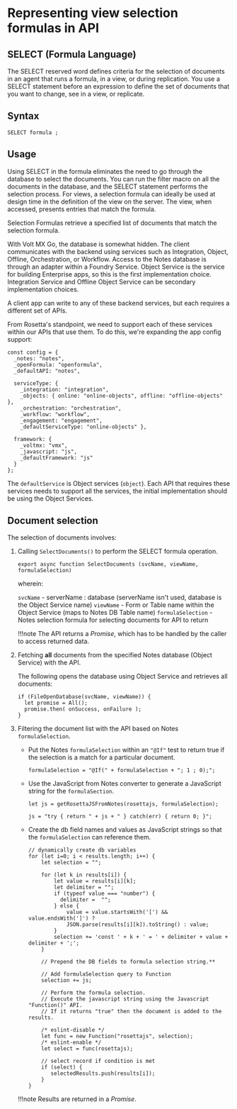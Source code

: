 # Representing view selection formulas in API

## SELECT (Formula Language)

The SELECT reserved word defines criteria for the selection of documents in an agent that runs a formula, in a view, or during replication. You use a SELECT statement before an expression to define the set of documents that you want to change, see in a view, or replicate.

## Syntax

`SELECT formula ;`

## Usage

Using SELECT in the formula eliminates the need to go through the database to select the documents. You can run the filter macro on all the documents in the database, and the SELECT statement performs the selection process. For views, a selection formula can ideally be used at design time in the definition of the view on the server. The view, when accessed, presents entries that match the formula.

Selection Formulas retrieve a specified list of documents that match the selection formula.

With Volt MX Go, the database is somewhat hidden. The client communicates with the backend using services such as Integration, Object, Offline, Orchestration, or Workflow. Access to the Notes database is through an adapter within a Foundry Service. Object Service is the service for building Enterprise apps, so this is the first implementation choice. Integration Service and Offline Object Service can be secondary implementation choices.

A client app can write to any of these backend services, but each requires a different set of APIs.

From Rosetta's standpoint, we need to support each of these services within our APIs that use them. To do this, we're expanding the app config support:

```
const config = {
  _notes: "notes",
  _openFormula: "openformula",
  _defaultAPI: "notes",

  serviceType: {
    _integration: "integration",
    _objects: { online: "online-objects", offline: "offline-objects" },
    _orchestration: "orchestration",
    _workflow: "workflow",
    _engagement: "engagement",
    _defaultServiceType: "online-objects" },

  framework: {
    _voltmx: "vmx",
    _javascript: "js",
    _defaultFramework: "js"
  }
};
```

The `defaultService` is Object services (`object`). Each API that requires these services needs to support all the services, the initial implementation should be using the Object Services.

## Document selection

The selection of documents involves: 

1. Calling `SelectDocuments()` to perform the SELECT formula operation.

    `export async function SelectDocuments (svcName, viewName, formulaSelection)`

    wherein:

    `svcName` - serverName : database (serverName isn't used, database is the Object Service name)
    `viewName` - Form or Table name within the Object Service (maps to Notes DB Table name)
    `formulaSelection` - Notes selection formula for selecting documents for API to return

    !!!note
        The API returns a *Promise*, which has to be handled by the caller to access returned data.

1. Fetching **all** documents from the specified Notes database (Object Service) with the API.

    The following opens the database using Object Service and retrieves all documents:

    ```
    if (FileOpenDatabase(svcName, viewName)) {
      let promise = All();
      promise.then( onSuccess, onFailure );
    }
    ```

1. Filtering the document list with the API based on Notes `formulaSelection`.

    - Put the Notes `formulaSelection` within an `"@If"` test to return true if the selection is a match for a particular document.

        `formulaSelection = "@If(" + formulaSelection + "; 1 ; 0);";`

    - Use the JavaScript from Notes converter to generate a JavaScript string for the `formulaSection`.

        `let js = getRosettaJSFromNotes(rosettajs, formulaSelection);`

        `js = "try { return " + js + " } catch(err) { return 0; }";`

    - Create the db field names and values as JavaScript strings so that the `formulaSelection` can reference them.

        ```
        // dynamically create db variables
        for (let i=0; i < results.length; i++) {
            let selection = "";

            for (let k in results[i]) {
                let value = results[i][k];
                let delimiter = "";
                if (typeof value === "number") { 
                  delimiter =  ""; 
                } else { 
                    value = value.startsWith('[') && value.endsWith(']') ?
                    JSON.parse(results[i][k]).toString() : value;
                }
                selection += 'const ' + k + ' = ' + delimiter + value + delimiter + ';';
            }
    
            // Prepend the DB fields to formula selection string.**
     
            // Add formulaSelection query to Function
            selection += js;

            // Perform the formula selection. 
            // Execute the javascript string using the Javascript "Function()" API.  
            // If it returns "true" then the document is added to the results.

            /* eslint-disable */
            let func = new Function("rosettajs", selection);
            /* eslint-enable */
            let select = func(rosettajs);

            // select record if condition is met
            if (select) { 
               selectedResults.push(results[i]); 
            }
        }
        ```

    !!!note
        Results are returned in a *Promise*.